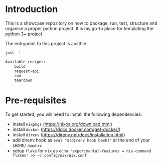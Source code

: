 # Introduction
This is a showcase repository on how to package, run, test, structure and organise a proper python project. It is my go-to place for templating the python 3+ project. 

The entrypoint to this project is Justfile

```bash
just -l

Available recipes:
    build
    request-api
    run
    teardown
```

# Pre-requisites
To get started, you will need to install the following dependencies:
- install `nixpkgs` (https://nixos.org/download.html)
- install `docker` (https://docs.docker.com/get-docker/)
- install `direnv` (https://direnv.net/docs/installation.html)
- add direnv hook as `eval "$(direnv hook bash)"` at the end of your `$HOME/.bashrc`
- setup `flake` for `nix` as `echo 'experimental-features = nix-command flakes' >> ~/.config/nix/nix.conf`

